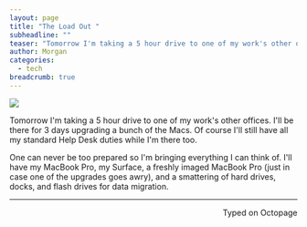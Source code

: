 ```yaml
---
layout: page
title: "The Load Out "
subheadline: ""
teaser: "Tomorrow I'm taking a 5 hour drive to one of my work's other offices."
author: Morgan
categories:
  - tech
breadcrumb: true
---
```


![](https://i.imgur.com/RoCEk8O.jpg)

Tomorrow I'm taking a 5 hour drive to one of my work's other offices. I'll be there for 3 days upgrading a bunch of the Macs. Of course I'll still have all my standard Help Desk duties while I'm there too.

One can never be too prepared so I'm bringing everything I can think of. I'll have my MacBook Pro, my Surface, a freshly imaged MacBook Pro (just in case one of the upgrades goes awry), and a smattering of hard drives, docks, and flash drives for data migration.

---
<p align="right">Typed on Octopage</p>
